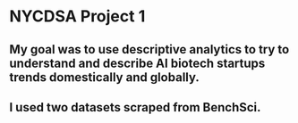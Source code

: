 # NYCDSA Project 1
## My goal was to use descriptive analytics to try to understand and describe AI biotech startups trends domestically and globally.
## I used two datasets scraped from BenchSci.
